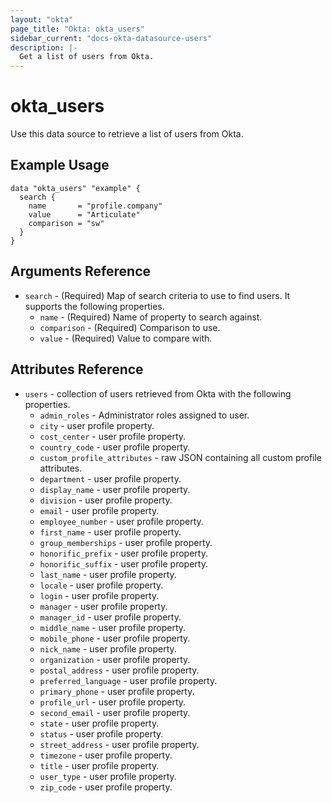```yaml
---
layout: "okta"
page_title: "Okta: okta_users"
sidebar_current: "docs-okta-datasource-users"
description: |-
  Get a list of users from Okta.
---
```


# okta_users

Use this data source to retrieve a list of users from Okta.

## Example Usage

```hcl
data "okta_users" "example" {
  search {
    name       = "profile.company"
    value      = "Articulate"
    comparison = "sw"
  }
}
```

## Arguments Reference

* `search` - (Required) Map of search criteria to use to find users. It supports the following properties.
  * `name` - (Required) Name of property to search against.
  * `comparison` - (Required) Comparison to use.
  * `value` - (Required) Value to compare with.

## Attributes Reference

* `users` - collection of users retrieved from Okta with the following properties.
  * `admin_roles` - Administrator roles assigned to user.
  * `city` - user profile property.
  * `cost_center` - user profile property.
  * `country_code` - user profile property.
  * `custom_profile_attributes` - raw JSON containing all custom profile attributes.
  * `department` - user profile property.
  * `display_name` - user profile property.
  * `division` - user profile property.
  * `email` - user profile property.
  * `employee_number` - user profile property.
  * `first_name` - user profile property.
  * `group_memberships` - user profile property.
  * `honorific_prefix` - user profile property.
  * `honorific_suffix` - user profile property.
  * `last_name` - user profile property.
  * `locale` - user profile property.
  * `login` - user profile property.
  * `manager` - user profile property.
  * `manager_id` - user profile property.
  * `middle_name` - user profile property.
  * `mobile_phone` - user profile property.
  * `nick_name` - user profile property.
  * `organization` - user profile property.
  * `postal_address` - user profile property.
  * `preferred_language` - user profile property.
  * `primary_phone` - user profile property.
  * `profile_url` - user profile property.
  * `second_email` - user profile property.
  * `state` - user profile property.
  * `status` - user profile property.
  * `street_address` - user profile property.
  * `timezone` - user profile property.
  * `title` - user profile property.
  * `user_type` - user profile property.
  * `zip_code` - user profile property.
